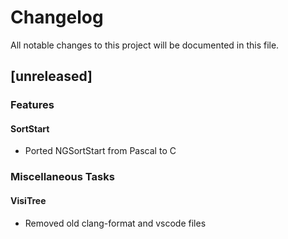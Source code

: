 # Changelog
All notable changes to this project will be documented in this file.

## [unreleased]

### Features

#### SortStart

- Ported NGSortStart from Pascal to C

### Miscellaneous Tasks

#### VisiTree

- Removed old clang-format and vscode files

<!-- generated by git-cliff -->
